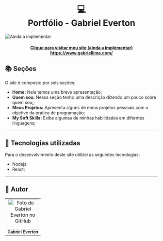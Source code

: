 <h1 align="center">
  💻<br>Portfólio - Gabriel Everton
</h1>

![Ainda a implementar](assets/image/preview.png)

<h4 align="center"><a href="">Clique para visitar meu site (ainda a implementar) https://www.gabriellima.com/</a></h4>

## 📚 Seções

O site é composto por seis seções:

- **Home:** Nele temos uma breve apresentação;
- **Quem sou:** Nessa seção tenho uma descrição dizendo um pouco sobre quem sou;;
- **Meus Projetos:** Apresenta alguns de meus projetos pessoais com o objetivo da pratica de programaçâo;
- **My Soft Skills:** Exibe algumas de minhas habilidades em diferntes linguagens;

---

## 💼 Tecnologias utilizadas

Para o desenvolvimento deste site utilizei as seguintes tecnologias:

- Nodejs;
- React;


---

<h2>🦄 Autor</h2>

<table>
  <tr>
    <td align="center">
      <a >
        <img src="" width="100px;" alt="Foto do Gabriel Everton no GitHub"/><br>
        <sub>
          <b>Gabriel Everton</b>
        </sub>
      </a>
    </td>
  </tr>
</table>
